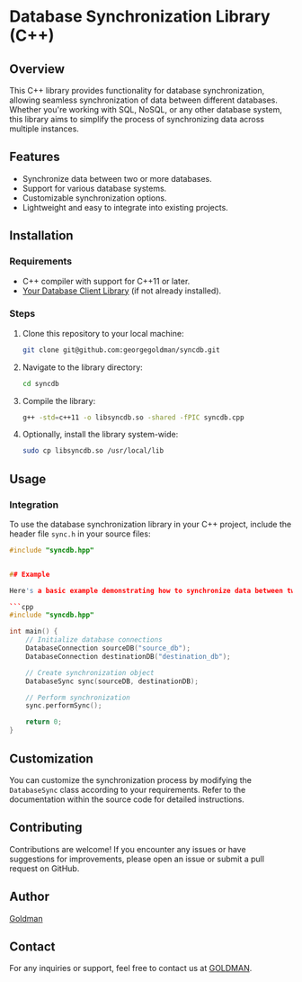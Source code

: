 # Database Synchronization Library (C++)

## Overview

This C++ library provides functionality for database synchronization, allowing seamless synchronization of data between different databases. Whether you're working with SQL, NoSQL, or any other database system, this library aims to simplify the process of synchronizing data across multiple instances.

## Features

- Synchronize data between two or more databases.
- Support for various database systems.
- Customizable synchronization options.
- Lightweight and easy to integrate into existing projects.

## Installation

### Requirements

- C++ compiler with support for C++11 or later.
- [Your Database Client Library](#) (if not already installed).

### Steps

1. Clone this repository to your local machine:

    ```bash
    git clone git@github.com:georgegoldman/syncdb.git
    ```

2. Navigate to the library directory:

    ```bash
    cd syncdb
    ```

3. Compile the library:

    ```bash
    g++ -std=c++11 -o libsyncdb.so -shared -fPIC syncdb.cpp
    ```

4. Optionally, install the library system-wide:

    ```bash
    sudo cp libsyncdb.so /usr/local/lib
    ```

## Usage

### Integration

To use the database synchronization library in your C++ project, include the header file `sync.h` in your source files:

```cpp
#include "syncdb.hpp"


## Example

Here's a basic example demonstrating how to synchronize data between two databases:

```cpp
#include "syncdb.hpp"

int main() {
    // Initialize database connections
    DatabaseConnection sourceDB("source_db");
    DatabaseConnection destinationDB("destination_db");

    // Create synchronization object
    DatabaseSync sync(sourceDB, destinationDB);

    // Perform synchronization
    sync.performSync();

    return 0;
}
```

## Customization

You can customize the synchronization process by modifying the `DatabaseSync` class according to your requirements. Refer to the documentation within the source code for detailed instructions.

## Contributing

Contributions are welcome! If you encounter any issues or have suggestions for improvements, please open an issue or submit a pull request on GitHub.

## Author

<a href="https://github.com/georgegoldman">Goldman</a>

## Contact

For any inquiries or support, feel free to contact us at [GOLDMAN](mailto:georgegoldmanjohn.o@gmail.com).
